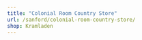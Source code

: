 ```yaml
---
title: "Colonial Room Country Store"
url: /sanford/colonial-room-country-store/
shop: Kramladen
---
```

